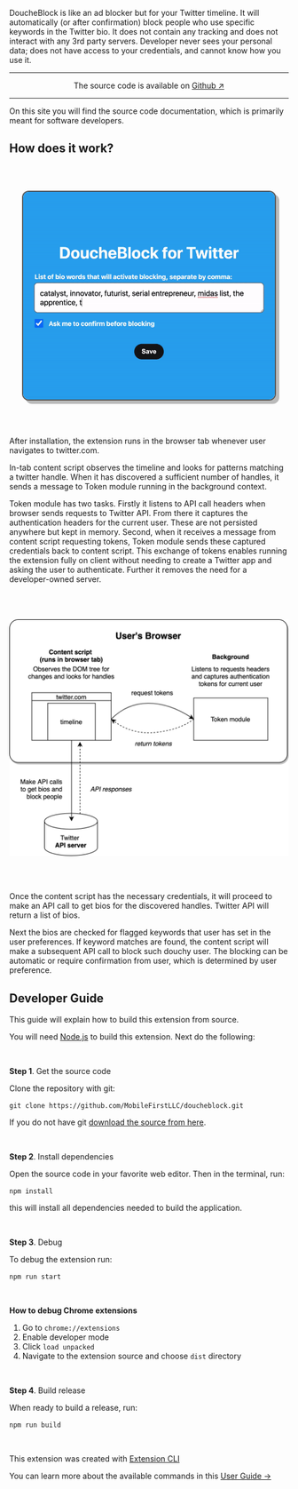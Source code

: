 DoucheBlock is like an ad blocker but for your Twitter timeline. It will automatically (or after confirmation) block people who use specific keywords in the Twitter bio. It does not contain any tracking and does not interact with any 3rd party servers. Developer never sees your personal data; does not have access to your credentials, and cannot know how you use it.

* * *

<p align="center">The source code is available on <a href="https://github.com/MobileFirstLLC/doucheblock" target="_blank" rel="noreferrer nofollow">Github ↗</a></p>

* * *

On this site you will find the source code documentation, which is primarily meant for software developers.

## How does it work?

<img src="https://raw.githubusercontent.com/MobileFirstLLC/doucheblock/master/.github/preview.gif"
alt="system diagram" style="background:#ddd; border:2px solid #555; box-shadow:6px 6px 0 #0004; border-radius:12px; width:500px; display:block; max-width:90%; margin:4rem auto"/>

After installation, the extension runs in the browser tab whenever user navigates to twitter.com.

In-tab content script observes the timeline and looks for patterns matching
a twitter handle. When it has discovered a sufficient number of handles, it sends
a message to Token module running in the background context.

Token module has two tasks. Firstly it listens to API call headers when browser sends requests to Twitter API.
From there it captures the authentication headers for the current user. These are not
persisted anywhere but kept in memory. Second, when it receives a message from content
script requesting tokens, Token module sends these captured credentials back to content
script. This exchange of tokens enables running the extension fully on client without 
needing to create a Twitter app and asking the user to authenticate. Further it removes 
the need for a developer-owned server.

<img src="https://raw.githubusercontent.com/MobileFirstLLC/doucheblock/master/.github/diagram.png"
alt="system diagram" style="width:auto;display:block; max-width:100%; margin:4rem auto"/>

Once the content script has the necessary credentials, it will proceed to make an API call to
get bios for the discovered handles. Twitter API will return a list of bios.

Next the bios are checked for flagged keywords that user has set in the user preferences. 
If keyword matches are found, the content script will make a subsequent API call to block 
such douchy user. The blocking can be automatic or require confirmation from user, 
which is determined by user preference.

## Developer Guide

This guide will explain how to build this extension from source.

You will need [Node.js](https://nodejs.org/en/download/) to build this extension. Next do the following:

<br/>

**Step 1**. Get the source code

Clone the repository with git:

```
git clone https://github.com/MobileFirstLLC/doucheblock.git
```

If you do not have git [download the source from here](https://github.com/MobileFirstLLC/doucheblock/archive/master.zip).

<br/>

**Step 2**. Install dependencies

Open the source code in your favorite web editor. Then in the terminal, run:

```
npm install
```

this will install all dependencies needed to build the application.

<br/>

**Step 3**. Debug

To debug the extension run:

```
npm run start
```

<br/>

**How to debug Chrome extensions**

1. Go to `chrome://extensions`
2. Enable developer mode
3. Click `load unpacked` 
4. Navigate to the extension source and choose `dist` directory

<br/>

**Step 4**. Build release

When ready to build a release, run:

```
npm run build
```

<br/>

This extension was created with [Extension CLI](https://oss.mobilefirst.me/extension-cli/)

You can learn more about the available commands in this [User Guide &rarr;](https://oss.mobilefirst.me/extension-cli/)

